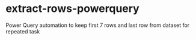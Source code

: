 # extract-rows-powerquery
Power Query automation to keep first 7 rows and last row from dataset for repeated task

